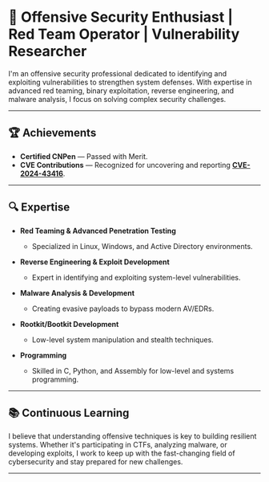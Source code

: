 # 👾 Offensive Security Enthusiast | Red Team Operator | Vulnerability Researcher  

I'm an offensive security professional dedicated to identifying and exploiting vulnerabilities to strengthen system defenses. With expertise in advanced red teaming, binary exploitation, reverse engineering, and malware analysis, I focus on solving complex security challenges.

---

## 🏆 Achievements  
- **Certified CNPen** — Passed with Merit.  
- **CVE Contributions** — Recognized for uncovering and reporting **[CVE-2024-43416](https://www.cve.org/CVERecord?id=CVE-2024-43416)**.  

---

## 🔍 Expertise  

- **Red Teaming & Advanced Penetration Testing**  
  - Specialized in Linux, Windows, and Active Directory environments.  

- **Reverse Engineering & Exploit Development**  
  - Expert in identifying and exploiting system-level vulnerabilities.

- **Malware Analysis & Development**  
  - Creating evasive payloads to bypass modern AV/EDRs.  

- **Rootkit/Bootkit Development**  
  - Low-level system manipulation and stealth techniques.  

- **Programming**  
  - Skilled in C, Python, and Assembly for low-level and systems programming.  

---

## 📚 Continuous Learning  
I believe that understanding offensive techniques is key to building resilient systems. Whether it's participating in CTFs, analyzing malware, or developing exploits, I work to keep up with the fast-changing field of cybersecurity and stay prepared for new challenges.

---
